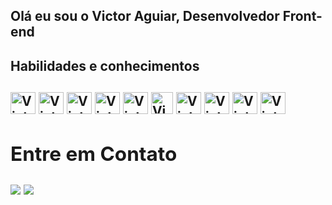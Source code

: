 ## Olá eu sou o Victor Aguiar, Desenvolvedor Front-end

<h2>Habilidades e conhecimentos<h2>
<div style="display: inline_block">
  <img src="https://cdn.jsdelivr.net/gh/devicons/devicon/icons/javascript/javascript-original.svg" width="40px" height="35px" alt="Victor-JS" align="center" />
  <img src="https://cdn.jsdelivr.net/gh/devicons/devicon/icons/typescript/typescript-original.svg" width="40px" height="35px" alt="Victor-TS" align="center" />
  <img src="https://cdn.jsdelivr.net/gh/devicons/devicon/icons/react/react-original.svg" width="40px" height="35px" alt="Victor-React" align="center" />
  <img src="https://cdn.jsdelivr.net/gh/devicons/devicon/icons/html5/html5-plain.svg" width="40px" height="35px" alt="Victor-HTML5" align="center" />
  <img src="https://cdn.jsdelivr.net/gh/devicons/devicon/icons/css3/css3-plain.svg" width="40px" height="35px" alt="Victor-CSS3" align="center" />
  <img src="https://cdn.jsdelivr.net/gh/devicons/devicon/icons/bootstrap/bootstrap-plain.svg" height="35px" alt="Victor-bootstrap" align="center" />
  <img src="https://cdn.jsdelivr.net/gh/devicons/devicon/icons/git/git-original.svg" width="40px" height="35px" alt="Victor-Git" align="center" />
  <img src="https://cdn.jsdelivr.net/gh/devicons/devicon/icons/sass/sass-original.svg" width="40px" height="35px" alt="Victor-Sass" align="center" />
  <img src="https://cdn.jsdelivr.net/gh/devicons/devicon/icons/npm/npm-original-wordmark.svg" width="40px" height="35px" alt="Victor-NPM" align="center"/>
  <img src="https://cdn.jsdelivr.net/gh/devicons/devicon/icons/nextjs/nextjs-original-wordmark.svg"  width="40px" height="35px" alt="Victor-Next" align="center" />
</div>
<div>
  <h2>Entre em Contato</h2>
  <a href="https://www.linkedin.com/in/victoraguiar018/" target="_blank"><img target="_blank" src="https://img.shields.io/badge/-LinkedIn-%230077B5?style=for-the-badge&logo=linkedin&logoColor=white"/></a>
  <a href="mailto:victoraguiardev@gmail.com" target="_blank"><img src="https://img.shields.io/badge/Gmail-D14836?style=for-the-badge&logo=gmail&logoColor=white" target="_blank"/></a> 
</div>
